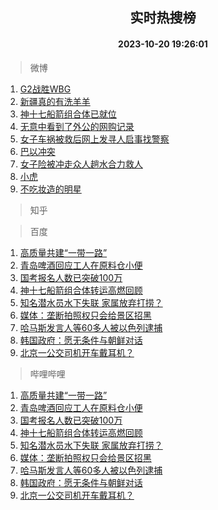 <div align="center"><h2>实时热搜榜</h2><h4>2023-10-20 19:26:01</h4></div>

> 微博  

1. [G2战胜WBG](https://s.weibo.com/weibo?q=%23G2%E6%88%98%E8%83%9CWBG%23&t=31&band_rank=1&Refer=top)<br />
2. [新疆真的有洗羊羊](https://s.weibo.com/weibo?q=%23%E6%96%B0%E7%96%86%E7%9C%9F%E7%9A%84%E6%9C%89%E6%B4%97%E7%BE%8A%E7%BE%8A%23&t=31&band_rank=2&Refer=top)<br />
3. [神十七船箭组合体已就位](https://s.weibo.com/weibo?q=%23%E7%A5%9E%E5%8D%81%E4%B8%83%E8%88%B9%E7%AE%AD%E7%BB%84%E5%90%88%E4%BD%93%E5%B7%B2%E5%B0%B1%E4%BD%8D%23&t=31&band_rank=3&Refer=top)<br />
4. [无意中看到了外公的网购记录](https://s.weibo.com/weibo?q=%23%E6%97%A0%E6%84%8F%E4%B8%AD%E7%9C%8B%E5%88%B0%E4%BA%86%E5%A4%96%E5%85%AC%E7%9A%84%E7%BD%91%E8%B4%AD%E8%AE%B0%E5%BD%95%23&t=31&band_rank=4&Refer=top)<br />
5. [女子车祸被救后网上发寻人启事找警察](https://s.weibo.com/weibo?q=%23%E5%A5%B3%E5%AD%90%E8%BD%A6%E7%A5%B8%E8%A2%AB%E6%95%91%E5%90%8E%E7%BD%91%E4%B8%8A%E5%8F%91%E5%AF%BB%E4%BA%BA%E5%90%AF%E4%BA%8B%E6%89%BE%E8%AD%A6%E5%AF%9F%23&t=31&band_rank=5&Refer=top)<br />
6. [巴以冲突](https://s.weibo.com/weibo?q=%23%E5%B7%B4%E4%BB%A5%E5%86%B2%E7%AA%81%23&t=31&band_rank=6&Refer=top)<br />
7. [女子险被冲走众人趟水合力救人](https://s.weibo.com/weibo?q=%23%E5%A5%B3%E5%AD%90%E9%99%A9%E8%A2%AB%E5%86%B2%E8%B5%B0%E4%BC%97%E4%BA%BA%E8%B6%9F%E6%B0%B4%E5%90%88%E5%8A%9B%E6%95%91%E4%BA%BA%23&t=31&band_rank=7&Refer=top)<br />
8. [小虎](https://s.weibo.com/weibo?q=%E5%B0%8F%E8%99%8E&t=31&band_rank=8&Refer=top)<br />
9. [不吃妆造的明星](https://s.weibo.com/weibo?q=%23%E4%B8%8D%E5%90%83%E5%A6%86%E9%80%A0%E7%9A%84%E6%98%8E%E6%98%9F%23&t=31&band_rank=9&Refer=top)<br />

> 知乎  


> 百度  

1. [高质量共建“一带一路”](https://www.baidu.com/s?wd=%E9%AB%98%E8%B4%A8%E9%87%8F%E5%85%B1%E5%BB%BA%E2%80%9C%E4%B8%80%E5%B8%A6%E4%B8%80%E8%B7%AF%E2%80%9D&sa=fyb_news&rsv_dl=fyb_news)<br />
2. [青岛啤酒回应工人在原料仓小便](https://www.baidu.com/s?wd=%E9%9D%92%E5%B2%9B%E5%95%A4%E9%85%92%E5%9B%9E%E5%BA%94%E5%B7%A5%E4%BA%BA%E5%9C%A8%E5%8E%9F%E6%96%99%E4%BB%93%E5%B0%8F%E4%BE%BF&sa=fyb_news&rsv_dl=fyb_news)<br />
3. [国考报名人数已突破100万](https://www.baidu.com/s?wd=%E5%9B%BD%E8%80%83%E6%8A%A5%E5%90%8D%E4%BA%BA%E6%95%B0%E5%B7%B2%E7%AA%81%E7%A0%B4100%E4%B8%87&sa=fyb_news&rsv_dl=fyb_news)<br />
4. [神十七船箭组合体转运高燃回顾](https://www.baidu.com/s?wd=%E7%A5%9E%E5%8D%81%E4%B8%83%E8%88%B9%E7%AE%AD%E7%BB%84%E5%90%88%E4%BD%93%E8%BD%AC%E8%BF%90%E9%AB%98%E7%87%83%E5%9B%9E%E9%A1%BE&sa=fyb_news&rsv_dl=fyb_news)<br />
5. [知名潜水员水下失联 家属放弃打捞？](https://www.baidu.com/s?wd=%E7%9F%A5%E5%90%8D%E6%BD%9C%E6%B0%B4%E5%91%98%E6%B0%B4%E4%B8%8B%E5%A4%B1%E8%81%94+%E5%AE%B6%E5%B1%9E%E6%94%BE%E5%BC%83%E6%89%93%E6%8D%9E%EF%BC%9F&sa=fyb_news&rsv_dl=fyb_news)<br />
6. [媒体：垄断拍照权只会给景区招黑](https://www.baidu.com/s?wd=%E5%AA%92%E4%BD%93%EF%BC%9A%E5%9E%84%E6%96%AD%E6%8B%8D%E7%85%A7%E6%9D%83%E5%8F%AA%E4%BC%9A%E7%BB%99%E6%99%AF%E5%8C%BA%E6%8B%9B%E9%BB%91&sa=fyb_news&rsv_dl=fyb_news)<br />
7. [哈马斯发言人等60多人被以色列逮捕](https://www.baidu.com/s?wd=%E5%93%88%E9%A9%AC%E6%96%AF%E5%8F%91%E8%A8%80%E4%BA%BA%E7%AD%8960%E5%A4%9A%E4%BA%BA%E8%A2%AB%E4%BB%A5%E8%89%B2%E5%88%97%E9%80%AE%E6%8D%95&sa=fyb_news&rsv_dl=fyb_news)<br />
8. [韩国政府：愿无条件与朝鲜对话](https://www.baidu.com/s?wd=%E9%9F%A9%E5%9B%BD%E6%94%BF%E5%BA%9C%EF%BC%9A%E6%84%BF%E6%97%A0%E6%9D%A1%E4%BB%B6%E4%B8%8E%E6%9C%9D%E9%B2%9C%E5%AF%B9%E8%AF%9D&sa=fyb_news&rsv_dl=fyb_news)<br />
9. [北京一公交司机开车戴耳机？](https://www.baidu.com/s?wd=%E5%8C%97%E4%BA%AC%E4%B8%80%E5%85%AC%E4%BA%A4%E5%8F%B8%E6%9C%BA%E5%BC%80%E8%BD%A6%E6%88%B4%E8%80%B3%E6%9C%BA%EF%BC%9F&sa=fyb_news&rsv_dl=fyb_news)<br />

> 哔哩哔哩  

1. [高质量共建“一带一路”](https://www.baidu.com/s?wd=%E9%AB%98%E8%B4%A8%E9%87%8F%E5%85%B1%E5%BB%BA%E2%80%9C%E4%B8%80%E5%B8%A6%E4%B8%80%E8%B7%AF%E2%80%9D&sa=fyb_news&rsv_dl=fyb_news)<br />
2. [青岛啤酒回应工人在原料仓小便](https://www.baidu.com/s?wd=%E9%9D%92%E5%B2%9B%E5%95%A4%E9%85%92%E5%9B%9E%E5%BA%94%E5%B7%A5%E4%BA%BA%E5%9C%A8%E5%8E%9F%E6%96%99%E4%BB%93%E5%B0%8F%E4%BE%BF&sa=fyb_news&rsv_dl=fyb_news)<br />
3. [国考报名人数已突破100万](https://www.baidu.com/s?wd=%E5%9B%BD%E8%80%83%E6%8A%A5%E5%90%8D%E4%BA%BA%E6%95%B0%E5%B7%B2%E7%AA%81%E7%A0%B4100%E4%B8%87&sa=fyb_news&rsv_dl=fyb_news)<br />
4. [神十七船箭组合体转运高燃回顾](https://www.baidu.com/s?wd=%E7%A5%9E%E5%8D%81%E4%B8%83%E8%88%B9%E7%AE%AD%E7%BB%84%E5%90%88%E4%BD%93%E8%BD%AC%E8%BF%90%E9%AB%98%E7%87%83%E5%9B%9E%E9%A1%BE&sa=fyb_news&rsv_dl=fyb_news)<br />
5. [知名潜水员水下失联 家属放弃打捞？](https://www.baidu.com/s?wd=%E7%9F%A5%E5%90%8D%E6%BD%9C%E6%B0%B4%E5%91%98%E6%B0%B4%E4%B8%8B%E5%A4%B1%E8%81%94+%E5%AE%B6%E5%B1%9E%E6%94%BE%E5%BC%83%E6%89%93%E6%8D%9E%EF%BC%9F&sa=fyb_news&rsv_dl=fyb_news)<br />
6. [媒体：垄断拍照权只会给景区招黑](https://www.baidu.com/s?wd=%E5%AA%92%E4%BD%93%EF%BC%9A%E5%9E%84%E6%96%AD%E6%8B%8D%E7%85%A7%E6%9D%83%E5%8F%AA%E4%BC%9A%E7%BB%99%E6%99%AF%E5%8C%BA%E6%8B%9B%E9%BB%91&sa=fyb_news&rsv_dl=fyb_news)<br />
7. [哈马斯发言人等60多人被以色列逮捕](https://www.baidu.com/s?wd=%E5%93%88%E9%A9%AC%E6%96%AF%E5%8F%91%E8%A8%80%E4%BA%BA%E7%AD%8960%E5%A4%9A%E4%BA%BA%E8%A2%AB%E4%BB%A5%E8%89%B2%E5%88%97%E9%80%AE%E6%8D%95&sa=fyb_news&rsv_dl=fyb_news)<br />
8. [韩国政府：愿无条件与朝鲜对话](https://www.baidu.com/s?wd=%E9%9F%A9%E5%9B%BD%E6%94%BF%E5%BA%9C%EF%BC%9A%E6%84%BF%E6%97%A0%E6%9D%A1%E4%BB%B6%E4%B8%8E%E6%9C%9D%E9%B2%9C%E5%AF%B9%E8%AF%9D&sa=fyb_news&rsv_dl=fyb_news)<br />
9. [北京一公交司机开车戴耳机？](https://www.baidu.com/s?wd=%E5%8C%97%E4%BA%AC%E4%B8%80%E5%85%AC%E4%BA%A4%E5%8F%B8%E6%9C%BA%E5%BC%80%E8%BD%A6%E6%88%B4%E8%80%B3%E6%9C%BA%EF%BC%9F&sa=fyb_news&rsv_dl=fyb_news)<br />
